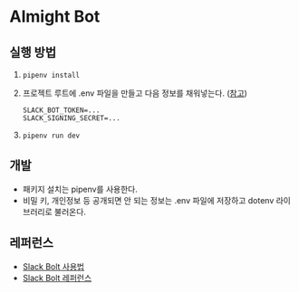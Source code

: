 # Almight Bot

## 실행 방법

1. `pipenv install`

2. 프로젝트 루트에 .env 파일을 만들고 다음 정보를 채워넣는다. ([참고](https://api.slack.com/start/building/bolt-python#credentials))

    ```
    SLACK_BOT_TOKEN=...
    SLACK_SIGNING_SECRET=...
    ```

3. `pipenv run dev`

## 개발

- 패키지 설치는 pipenv를 사용한다.
- 비밀 키, 개인정보 등 공개되면 안 되는 정보는 .env 파일에 저장하고 dotenv 라이브러리로 불러온다.

## 레퍼런스

- [Slack Bolt 사용법](https://api.slack.com/start/building/bolt-python)
- [Slack Bolt 레퍼런스](https://slack.dev/bolt-python/concepts)
